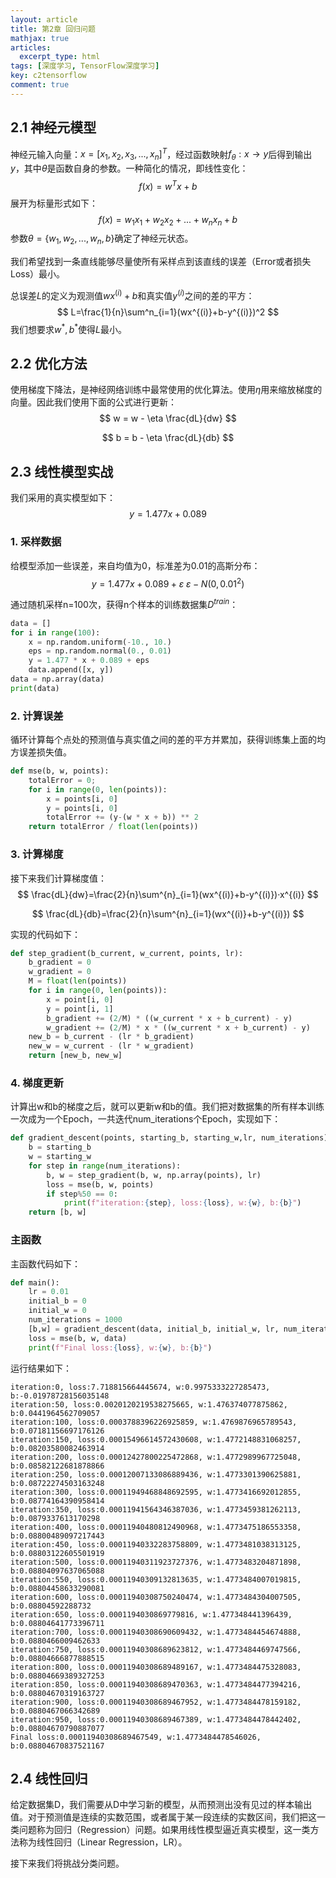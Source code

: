 ```yaml
---
layout: article
title: 第2章 回归问题
mathjax: true
articles:
  excerpt_type: html
tags: [深度学习, TensorFlow深度学习]
key: c2tensorflow
comment: true
---
```


## 2.1 神经元模型

神经元输入向量：$x=[x_1,x_2,x_3,...,x_n]^T$，经过函数映射$f_θ:x→y$后得到输出$y$，其中$θ$是函数自身的参数。一种简化的情况，即线性变化：
$$
f(x)=w^Tx+b
$$
展开为标量形式如下：
$$
f(x)=w_1x_1+w_2x_2+...+w_nx_n+b
$$
参数$θ=\{w_1,w_2,...,w_n,b\}$确定了神经元状态。

我们希望找到一条直线能够尽量使所有采样点到该直线的误差（Error或者损失Loss）最小。

总误差$L$的定义为观测值$wx^{(i)}+b$和真实值$y^{(i)}$之间的差的平方：
$$
L=\frac{1}{n}\sum^n_{i=1}(wx^{(i)}+b-y^{(i)})^2
$$
我们想要求$w^*,b^*$使得$L$最小。

## 2.2 优化方法

使用梯度下降法，是神经网络训练中最常使用的优化算法。使用$η$用来缩放梯度的向量。因此我们使用下面的公式进行更新：
$$
w = w - \eta \frac{dL}{dw}
$$

$$
b = b - \eta \frac{dL}{db}
$$

## 2.3 线性模型实战

我们采用的真实模型如下：
$$
y = 1.477x+0.089
$$

### 1. 采样数据

给模型添加一些误差，来自均值为0，标准差为0.01的高斯分布：
$$
y = 1.477x+0.089+ε \ ε-N(0,0.01^2)
$$

通过随机采样n=100次，获得n个样本的训练数据集$D^{train}$：

```python
data = []
for i in range(100):
    x = np.random.uniform(-10., 10.)
    eps = np.random.normal(0., 0.01)
    y = 1.477 * x + 0.089 + eps
    data.append([x, y])
data = np.array(data)
print(data)
```

### 2. 计算误差

循环计算每个点处的预测值与真实值之间的差的平方并累加，获得训练集上面的均方误差损失值。

```python
def mse(b, w, points):
    totalError = 0;
    for i in range(0, len(points)):
        x = points[i, 0]
        y = points[i, 0]
        totalError += (y-(w * x + b)) ** 2
    return totalError / float(len(points))
```

### 3. 计算梯度

接下来我们计算梯度值：
$$
\frac{dL}{dw}=\frac{2}{n}\sum^{n}_{i=1}(wx^{(i)}+b-y^{(i)})·x^{(i)}
$$

$$
\frac{dL}{db}=\frac{2}{n}\sum^{n}_{i=1}(wx^{(i)}+b-y^{(i)})
$$

实现的代码如下：

```python
def step_gradient(b_current, w_current, points, lr):
    b_gradient = 0
    w_gradient = 0
    M = float(len(points))
    for i in range(0, len(points)):
        x = point[i, 0]
        y = point[i, 1]
        b_gradient += (2/M) * ((w_current * x + b_current) - y)
        w_gradient += (2/M) * x * ((w_current * x + b_current) - y)
    new_b = b_current - (lr * b_gradient)
    new_w = w_current - (lr * w_gradient)
    return [new_b, new_w]
```

### 4. 梯度更新

计算出w和b的梯度之后，就可以更新w和b的值。我们把对数据集的所有样本训练一次成为一个Epoch，一共迭代num_iterations个Epoch，实现如下：

```python
def gradient_descent(points, starting_b, starting_w,lr, num_iterations):
    b = starting_b
    w = starting_w
    for step in range(num_iterations):
        b, w = step_gradient(b, w, np.array(points), lr)
        loss = mse(b, w, points)
        if step%50 == 0:
            print(f"iteration:{step}, loss:{loss}, w:{w}, b:{b}")
    return [b, w]
```

### 主函数

主函数代码如下：

```python
def main():
    lr = 0.01
    initial_b = 0
    initial_w = 0
    num_iterations = 1000
    [b,w] = gradient_descent(data, initial_b, initial_w, lr, num_iterations)
    loss = mse(b, w, data)
    print(f"Final loss:{loss}, w:{w}, b:{b}")
```

运行结果如下：

```
iteration:0, loss:7.718815664445674, w:0.9975333227285473, b:-0.01978728156035148
iteration:50, loss:0.0020120219538275665, w:1.476374077875862, b:0.0441964562709057
iteration:100, loss:0.0003788396226925859, w:1.4769876965789543, b:0.07181156697176126
iteration:150, loss:0.00015496614572430608, w:1.4772148831068257, b:0.08203580082463914
iteration:200, loss:0.00012427800225472868, w:1.4772989967725048, b:0.08582122681878866
iteration:250, loss:0.00012007133086889436, w:1.4773301390625881, b:0.08722274503163248
iteration:300, loss:0.00011949468848692595, w:1.4773416692012855, b:0.08774164390958414
iteration:350, loss:0.00011941564346387036, w:1.4773459381262113, b:0.0879337613170298
iteration:400, loss:0.00011940480812490968, w:1.4773475186553358, b:0.08800489097217443
iteration:450, loss:0.00011940332283758809, w:1.4773481038313125, b:0.08803122605501919
iteration:500, loss:0.00011940311923727376, w:1.4773483204871898, b:0.08804097637065088
iteration:550, loss:0.00011940309132813635, w:1.4773484007019815, b:0.08804458633290081
iteration:600, loss:0.00011940308750240474, w:1.4773484304007505, b:0.08804592288732
iteration:650, loss:0.0001194030869779816, w:1.477348441396439, b:0.08804641773396711
iteration:700, loss:0.00011940308690609432, w:1.4773484454674888, b:0.0880466009462633
iteration:750, loss:0.00011940308689623812, w:1.4773484469747566, b:0.08804666877888515
iteration:800, loss:0.00011940308689489167, w:1.4773484475328083, b:0.08804669389327253
iteration:850, loss:0.00011940308689470363, w:1.4773484477394216, b:0.08804670319163727
iteration:900, loss:0.00011940308689467952, w:1.4773484478159182, b:0.0880467066342689
iteration:950, loss:0.00011940308689467389, w:1.4773484478442402, b:0.08804670790887077
Final loss:0.00011940308689467549, w:1.4773484478546026, b:0.08804670837521167
```

## 2.4 线性回归

给定数据集D，我们需要从D中学习新的模型，从而预测出没有见过的样本输出值。对于预测值是连续的实数范围，或者属于某一段连续的实数区间，我们把这一类问题称为回归（Regression）问题。如果用线性模型逼近真实模型，这一类方法称为线性回归（Linear Regression，LR）。

接下来我们将挑战分类问题。